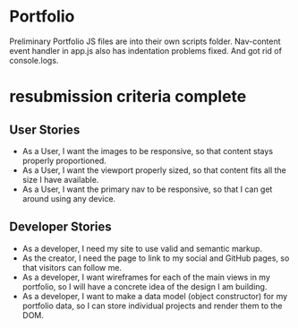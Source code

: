 # Portfolio
Preliminary Portfolio
JS files are into their own scripts folder. Nav-content event handler in app.js also has indentation problems fixed. And got rid of console.logs.
# resubmission criteria complete

## User Stories
* As a User, I want the images to be responsive, so that content stays properly proportioned.
* As a User, I want the viewport properly sized, so that content fits all the size I have available.
* As a User, I want the primary nav to be responsive, so that I can get around using any device.


## Developer Stories
* As a developer, I need my site to use valid and semantic markup.
* As the creator, I need the page to link to my social and GitHub pages, so that visitors can follow me.
* As a developer, I want wireframes for each of the main views in my portfolio, so I will have a concrete idea of the design I am building.
* As a developer, I want to make a data model (object constructor) for my portfolio data, so I can store individual projects and render them to the DOM.
